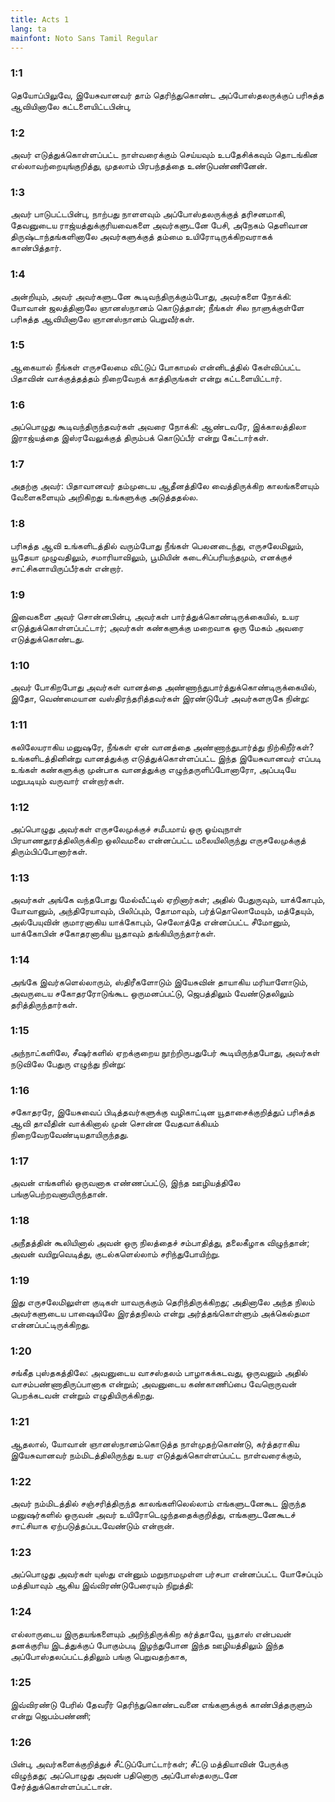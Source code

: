 ```yaml
---
title: Acts 1
lang: ta
mainfont: Noto Sans Tamil Regular
---
```


###  1:1

தெயோப்பிலுவே, இயேசுவானவர் தாம் தெரிந்துகொண்ட அப்போஸ்தலருக்குப் பரிசுத்த ஆவியினாலே கட்டளையிட்டபின்பு,

###  1:2

அவர் எடுத்துக்கொள்ளப்பட்ட நாள்வரைக்கும் செய்யவும் உபதேசிக்கவும் தொடங்கின எல்லாவற்றையுங்குறித்து, முதலாம் பிரபந்தத்தை உண்டுபண்ணினேன்.

###  1:3

அவர் பாடுபட்டபின்பு, நாற்பது நாளளவும் அப்போஸ்தலருக்குத் தரிசனமாகி, தேவனுடைய ராஜ்யத்துக்குரியவைகளை அவர்களுடனே பேசி, அநேகம் தெளிவான திருஷ்டாந்தங்களினாலே அவர்களுக்குத் தம்மை உயிரோடிருக்கிறவராகக் காண்பித்தார்.

###  1:4

அன்றியும், அவர் அவர்களுடனே கூடிவந்திருக்கும்போது, அவர்களை நோக்கி: யோவான் ஜலத்தினாலே ஞானஸ்நானம் கொடுத்தான்; நீங்கள் சில நாளுக்குள்ளே பரிசுத்த ஆவியினாலே ஞானஸ்நானம் பெறுவீர்கள்.

###  1:5

ஆகையால் நீங்கள் எருசலேமை விட்டுப் போகாமல் என்னிடத்தில் கேள்விப்பட்ட பிதாவின் வாக்குத்தத்தம் நிறைவேறக் காத்திருங்கள் என்று கட்டளையிட்டார்.

###  1:6

அப்பொழுது கூடிவந்திருந்தவர்கள் அவரை நோக்கி: ஆண்டவரே, இக்காலத்திலா இராஜ்யத்தை இஸ்ரவேலுக்குத் திரும்பக் கொடுப்பீர் என்று கேட்டார்கள்.

###  1:7

அதற்கு அவர்: பிதாவானவர் தம்முடைய ஆதீனத்திலே வைத்திருக்கிற காலங்களையும் வேளைகளையும் அறிகிறது உங்களுக்கு அடுத்ததல்ல.

###  1:8

பரிசுத்த ஆவி உங்களிடத்தில் வரும்போது நீங்கள் பெலனடைந்து, எருசலேமிலும், யூதேயா முழுவதிலும், சமாரியாவிலும், பூமியின் கடைசிப்பரியந்தமும், எனக்குச் சாட்சிகளாயிருப்பீர்கள் என்றார்.

###  1:9

இவைகளை அவர் சொன்னபின்பு, அவர்கள் பார்த்துக்கொண்டிருக்கையில், உயர எடுத்துக்கொள்ளப்பட்டார்; அவர்கள் கண்களுக்கு மறைவாக ஒரு மேகம் அவரை எடுத்துக்கொண்டது.

###  1:10

அவர் போகிறபோது அவர்கள் வானத்தை அண்ணாந்துபார்த்துக்கொண்டிருக்கையில், இதோ, வெண்மையான வஸ்திரந்தரித்தவர்கள் இரண்டுபேர் அவர்களருகே நின்று:

###  1:11

கலிலேயராகிய மனுஷரே, நீங்கள் ஏன் வானத்தை அண்ணாந்துபார்த்து நிற்கிறீர்கள்? உங்களிடத்தினின்று வானத்துக்கு எடுத்துக்கொள்ளப்பட்ட இந்த இயேசுவானவர் எப்படி உங்கள் கண்களுக்கு முன்பாக வானத்துக்கு எழுந்தருளிப்போனாரோ, அப்படியே மறுபடியும் வருவார் என்றார்கள்.

###  1:12

அப்பொழுது அவர்கள் எருசலேமுக்குச் சமீபமாய் ஒரு ஓய்வுநாள் பிரயாணதூரத்திலிருக்கிற ஒலிவமலை என்னப்பட்ட மலையிலிருந்து எருசலேமுக்குத் திரும்பிப்போனார்கள்.

###  1:13

அவர்கள் அங்கே வந்தபோது மேல்வீட்டில் ஏறினார்கள்; அதில் பேதுருவும், யாக்கோபும், யோவானும், அந்திரேயாவும், பிலிப்பும், தோமாவும், பர்த்தொலொமேயும், மத்தேயும், அல்பேயுவின் குமாரனாகிய யாக்கோபும், செலோத்தே என்னப்பட்ட சீமோனும், யாக்கோபின் சகோதரனாகிய யூதாவும் தங்கியிருந்தார்கள்.

###  1:14

அங்கே இவர்களெல்லாரும், ஸ்திரீகளோடும் இயேசுவின் தாயாகிய மரியாளோடும், அவருடைய சகோதரரோடுங்கூட ஒருமனப்பட்டு, ஜெபத்திலும் வேண்டுதலிலும் தரித்திருந்தார்கள்.

###  1:15

அந்நாட்களிலே, சீஷர்களில் ஏறக்குறைய நூற்றிருபதுபேர் கூடியிருந்தபோது, அவர்கள் நடுவிலே பேதுரு எழுந்து நின்று:

###  1:16

சகோதரரே, இயேசுவைப் பிடித்தவர்களுக்கு வழிகாட்டின யூதாசைக்குறித்துப் பரிசுத்த ஆவி தாவீதின் வாக்கினால் முன் சொன்ன வேதவாக்கியம் நிறைவேறவேண்டியதாயிருந்தது.

###  1:17

அவன் எங்களில் ஒருவனாக எண்ணப்பட்டு, இந்த ஊழியத்திலே பங்குபெற்றவனாயிருந்தான்.

###  1:18

அநீதத்தின் கூலியினால் அவன் ஒரு நிலத்தைச் சம்பாதித்து, தலைகீழாக விழுந்தான்; அவன் வயிறுவெடித்து, குடல்களெல்லாம் சரிந்துபோயிற்று.

###  1:19

இது எருசலேமிலுள்ள குடிகள் யாவருக்கும் தெரிந்திருக்கிறது; அதினாலே அந்த நிலம் அவர்களுடைய பாஷையிலே இரத்தநிலம் என்று அர்த்தங்கொள்ளும் அக்கெல்தமா என்னப்பட்டிருக்கிறது.

###  1:20

சங்கீத புஸ்தகத்திலே: அவனுடைய வாசஸ்தலம் பாழாகக்கடவது, ஒருவனும் அதில் வாசம்பண்ணாதிருப்பானாக என்றும்; அவனுடைய கண்காணிப்பை வேறொருவன் பெறக்கடவன் என்றும் எழுதியிருக்கிறது.

###  1:21

ஆதலால், யோவான் ஞானஸ்நானம்கொடுத்த நாள்முதற்கொண்டு, கர்த்தராகிய இயேசுவானவர் நம்மிடத்திலிருந்து உயர எடுத்துக்கொள்ளப்பட்ட நாள்வரைக்கும்,

###  1:22

அவர் நம்மிடத்தில் சஞ்சரித்திருந்த காலங்களிலெல்லாம் எங்களுடனேகூட இருந்த மனுஷர்களில் ஒருவன் அவர் உயிரோடெழுந்ததைக்குறித்து, எங்களுடனேகூடச் சாட்சியாக ஏற்படுத்தப்படவேண்டும் என்றான்.

###  1:23

அப்பொழுது அவர்கள் யுஸ்து என்னும் மறுநாமமுள்ள பர்சபா என்னப்பட்ட யோசேப்பும் மத்தியாவும் ஆகிய இவ்விரண்டுபேரையும் நிறுத்தி:

###  1:24

எல்லாருடைய இருதயங்களையும் அறிந்திருக்கிற கர்த்தாவே, யூதாஸ் என்பவன் தனக்குரிய இடத்துக்குப் போகும்படி இழந்துபோன இந்த ஊழியத்திலும் இந்த அப்போஸ்தலப்பட்டத்திலும் பங்கு பெறுவதற்காக,

###  1:25

இவ்விரண்டு பேரில் தேவரீர் தெரிந்துகொண்டவனை எங்களுக்குக் காண்பித்தருளும் என்று ஜெபம்பண்ணி;

###  1:26

பின்பு, அவர்களைக்குறித்துச் சீட்டுப்போட்டார்கள்; சீட்டு மத்தியாவின் பேருக்கு விழுந்தது; அப்பொழுது அவன் பதினொரு அப்போஸ்தலருடனே சேர்த்துக்கொள்ளப்பட்டான்.


